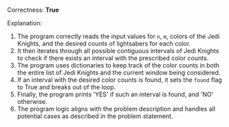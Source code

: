 Correctness: **True**

Explanation: 
1. The program correctly reads the input values for `n`, `m`, colors of the Jedi Knights, and the desired counts of lightsabers for each color.
2. It then iterates through all possible contiguous intervals of Jedi Knights to check if there exists an interval with the prescribed color counts.
3. The program uses dictionaries to keep track of the color counts in both the entire list of Jedi Knights and the current window being considered.
4. If an interval with the desired color counts is found, it sets the `found` flag to True and breaks out of the loop.
5. Finally, the program prints 'YES' if such an interval is found, and 'NO' otherwise.
6. The program logic aligns with the problem description and handles all potential cases as described in the problem statement.